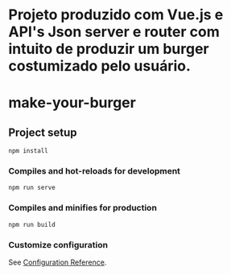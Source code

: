 # Projeto produzido com Vue.js e API's Json server e router com intuito de produzir um burger costumizado pelo usuário.

# make-your-burger

## Project setup
```
npm install
```

### Compiles and hot-reloads for development
```
npm run serve
```

### Compiles and minifies for production
```
npm run build
```

### Customize configuration
See [Configuration Reference](https://cli.vuejs.org/config/).
